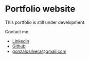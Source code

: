 # Portfolio website
This portfolio is still under development.

Contact me:
* [Linkedin](https://www.linkedin.com/in/gonzalosilvera/)
* [Github](https://github.com/gonzalosilvera/)
* <gonzalosilvera@gmail.com>